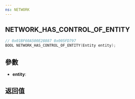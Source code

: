 ```yaml
---
ns: NETWORK
---
```

## NETWORK_HAS_CONTROL_OF_ENTITY

```c
// 0x01BF60A500E28887 0x005FD797
BOOL NETWORK_HAS_CONTROL_OF_ENTITY(Entity entity);
```


## 參數
* **entity**: 

## 返回值
